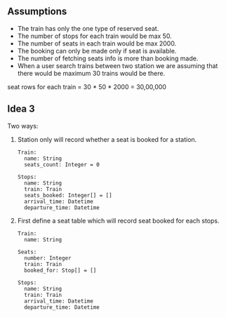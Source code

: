 
## Assumptions

- The train has only the one type of reserved seat.
- The number of stops for each train would be max 50.
- The number of seats in each train would be max 2000.
- The booking can only be made only if seat is available.
- The number of fetching seats info is more than booking made.
- When a user search trains between two station we are assuming that there 
  would be maximum 30 trains would be there.

seat rows for each train = 30 * 50 * 2000 = 30,00,000

## Idea 3

Two ways:

1. Station only will record whether a seat is booked for a station.

    ```
    Train:
      name: String
      seats_count: Integer = 0

    Stops:
      name: String
      train: Train
      seats_booked: Integer[] = []
      arrival_time: Datetime
      departure_time: Datetime 
    ```

2. First define a seat table which will record seat booked for each stops.

    ```
    Train:
      name: String

    Seats:
      number: Integer
      train: Train
      booked_for: Stop[] = []

    Stops:
      name: String
      train: Train
      arrival_time: Datetime
      departure_time: Datetime 
    ```
